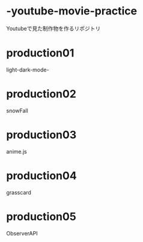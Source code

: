 # -youtube-movie-practice
Youtubeで見た制作物を作るリポジトリ


# production01
light-dark-mode-

# production02
snowFall

# production03
anime.js

# production04
grasscard

# production05
ObserverAPI
